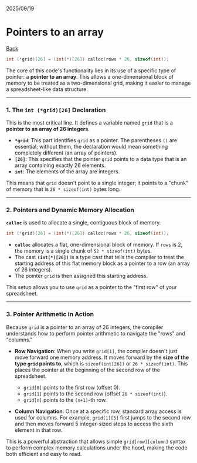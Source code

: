2025/09/19

# Pointers to an array

[Back](./README.md)

```c
int (*grid)[26] = (int(*)[26]) calloc(rows * 26, sizeof(int));
```

The core of this code's functionality lies in its use of a specific type of pointer: a **pointer to an array**. This allows a one-dimensional block of memory to be treated as a two-dimensional grid, making it easier to manage a spreadsheet-like data structure.

-----

### 1\. The `int (*grid)[26]` Declaration

This is the most critical line. It defines a variable named `grid` that is a **pointer to an array of 26 integers**.

  - **`*grid`**: This part identifies `grid` as a pointer. The parentheses `()` are essential; without them, the declaration would mean something completely different (an array of pointers).
  - **`[26]`**: This specifies that the pointer `grid` points to a data type that is an array containing exactly 26 elements.
  - **`int`**: The elements of the array are integers.

This means that `grid` doesn't point to a single integer; it points to a "chunk" of memory that is `26 * sizeof(int)` bytes long.

-----

### 2\. Pointers and Dynamic Memory Allocation

**`calloc`** is used to allocate a single, contiguous block of memory.

```c
int (*grid)[26] = (int(*)[26]) calloc(rows * 26, sizeof(int));
```

  - **`calloc`** allocates a flat, one-dimensional block of memory. If `rows` is 2, the memory is a single chunk of `52 * sizeof(int)` bytes.
  - The cast **`(int(*)[26])`** is a type cast that tells the compiler to treat the starting address of this flat memory block as a pointer to a row (an array of 26 integers).
  - The pointer `grid` is then assigned this starting address.

This setup allows you to use `grid` as a pointer to the "first row" of your spreadsheet.

-----

### 3\. Pointer Arithmetic in Action

Because `grid` is a pointer to an array of 26 integers, the compiler understands how to perform pointer arithmetic to navigate the "rows" and "columns."

  - **Row Navigation**: When you write `grid[1]`, the compiler doesn't just move forward one memory address. It moves forward by the **size of the type `grid` points to**, which is `sizeof(int[26])` or `26 * sizeof(int)`. This places the pointer at the beginning of the second row of the spreadsheet.

      - `grid[0]` points to the first row (offset 0).
      - `grid[1]` points to the second row (offset `26 * sizeof(int)`).
      - `grid[n]` points to the `(n+1)`-th row.

  - **Column Navigation**: Once at a specific row, standard array access is used for columns. For example, `grid[1][5]` first jumps to the second row and then moves forward 5 integer-sized steps to access the sixth element in that row.

This is a powerful abstraction that allows simple `grid[row][column]` syntax to perform complex memory calculations under the hood, making the code both efficient and easy to read.